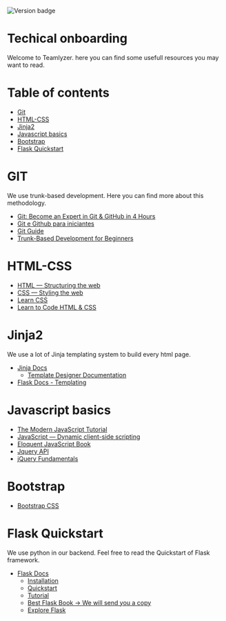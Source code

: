 ![Version badge](https://img.shields.io/badge/Version-1.0.0-blue.svg?maxAge=2592000)

**Techical onboarding**
=======================

Welcome to Teamlyzer. here you can find some usefull resources you may want to read.

Table of contents
=================

  * [Git](#git) 
  * [HTML-CSS](#html-css) 
  * [Jinja2](#jinja2)
  * [Javascript basics](#javascript-basics)
  * [Bootstrap](#bootstrap)
  * [Flask Quickstart](#flask-quickstart)

**GIT**
=======
We use trunk-based development. Here you can find more about this methodology.

- [Git: Become an Expert in Git & GitHub in 4 Hours](https://www.udemy.com/course/git-expert-4-hours/)
- [Git e Github para iniciantes](https://www.udemy.com/course/git-e-github-para-iniciantes/)
- [Git Guide](https://github.com/git-guides)
- [Trunk-Based Development for Beginners](https://www.nebulaworks.com/insights/posts/trunk-based-development-for-beginners)

**HTML-CSS**
========
- [HTML — Structuring the web](https://developer.mozilla.org/en-US/docs/Learn/HTML)
- [CSS — Styling the web](https://developer.mozilla.org/en-US/docs/Learn/CSS)
- [Learn CSS](https://web.dev/learn/css/)
- [Learn to Code HTML & CSS](https://learn.shayhowe.com/)

**Jinja2**
===========

We use a lot of Jinja templating system to build every html page. 

- [Jinja Docs](https://jinja.palletsprojects.com/en/3.1.x/)
    - [Template Designer Documentation](https://jinja.palletsprojects.com/en/3.1.x/templates/)
- [Flask Docs - Templating](https://flask.palletsprojects.com/en/2.1.x/templating/)

**Javascript basics**
=====================
- [The Modern JavaScript Tutorial](https://javascript.info/)
- [JavaScript — Dynamic client-side scripting](https://developer.mozilla.org/en-US/docs/Learn/JavaScript)
- [Eloquent JavaScript Book](https://eloquentjavascript.net/)
- [Jquery API](https://api.jquery.com/)
- [jQuery Fundamentals](http://jqfundamentals.com/) 

**Bootstrap**
==============
- [Bootstrap CSS](https://getbootstrap.com/docs/3.4/css/)

**Flask Quickstart**
====================

We use python in our backend. Feel free to read the Quickstart of Flask framework.

- [Flask Docs](https://flask.palletsprojects.com/en/2.1.x/)
    - [Installation](https://flask.palletsprojects.com/en/2.1.x/installation/)
    - [Quickstart](https://flask.palletsprojects.com/en/2.1.x/quickstart/)
    - [Tutorial](https://blog.miguelgrinberg.com/post/the-flask-mega-tutorial-part-i-hello-world)
    - [Best Flask Book -> We will send you a copy](https://www.amazon.com/Flask-Web-Development-Developing-Applications/dp/1491991739)
    - [Explore Flask](http://exploreflask.com/en/latest/)
    
